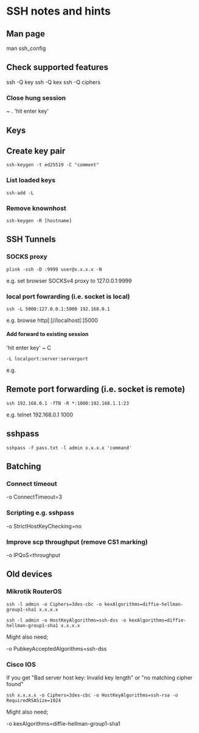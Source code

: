 # SSH notes and hints


## Man page

man ssh_config


## Check supported features

ssh -Q key
ssh -Q kex
ssh -Q ciphers


### Close hung session

~ . 'hit enter key'


## Keys

## Create key pair

```ssh-keygen -t ed25519 -C "comment"```


### List loaded keys

```ssh-add -L```


### Remove knownhost

```ssh-keygen -R [hostname]```


## SSH Tunnels


### SOCKS proxy

```plink -ssh -D :9999 user@x.x.x.x -N```

e.g. set browser SOCKSv4 proxy to 127.0.0.1:9999


### local port fowrarding (i.e. socket is local)

```ssh -L 5000:127.0.0.1:5000 192.168.0.1```

e.g. browse http[:]//localhost[:]5000


#### Add forward to existing session

'hit enter key' ~ C

```-L localport:server:serverport```

e.g. 

## Remote port forwarding (i.e. socket is remote)


```ssh 192.168.0.1 -fTN -R *:1000:192.168.1.1:23```

e.g. telnet 192.168.0.1 1000



## sshpass

```sshpass -f pass.txt -l admin x.x.x.x 'command'```

## Batching

### Connect timeout

-o ConnectTimeout=3

### Scripting e.g. sshpass

-o StrictHostKeyChecking=no

### Improve scp throughput (remove CS1 marking)

-o IPQoS=throughput

## Old devices

### Mikrotik RouterOS

```ssh -l admin -o Ciphers=3des-cbc -o kexAlgorithms=diffie-hellman-group1-sha1 x.x.x.x```

```ssh -l admin -o HostKeyAlgorithms=ssh-dss -o kexAlgorithms=diffie-hellman-group1-sha1 x.x.x.x```

Might also need;

-o PubkeyAcceptedAlgorithms=ssh-dss


### Cisco IOS

If you get "Bad server host key: Invalid key length" or "no matching cipher found"

```ssh x.x.x.x -o Ciphers=3des-cbc -o HostKeyAlgorithms=ssh-rsa -o RequiredRSASize=1024```

Might also need;

-o kexAlgorithms=diffie-hellman-group1-sha1





